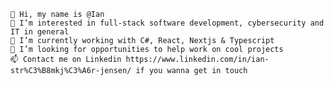     👋 Hi, my name is @Ian 
    👀 I’m interested in full-stack software development, cybersecurity and IT in general
    🌱 I’m currently working with C#, React, Nextjs & Typescript 
    💞️ I’m looking for opportunities to help work on cool projects
    📫 Contact me on Linkedin https://www.linkedin.com/in/ian-str%C3%B8mkj%C3%A6r-jensen/ if you wanna get in touch

<!--
**IanStroemkjaerJensen/IanStroemkjaerJensen** is a ✨ _special_ ✨ repository because its `README.md` (this file) appears on your GitHub profile.


-->

